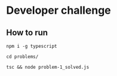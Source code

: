# Developer challenge

## How to run

```code
npm i -g typescript
```

```code
cd problems/
```

```code
tsc && node problem-1_solved.js
```
